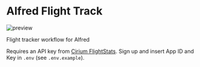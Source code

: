 # Alfred Flight Track

![preview](https://i.imgur.com/EDejOmd.png)

Flight tracker workflow for Alfred

Requires an API key from [Cirium FlightStats](https://developer.flightstats.com). Sign up and insert App ID and Key in `.env` (see `.env.example`).